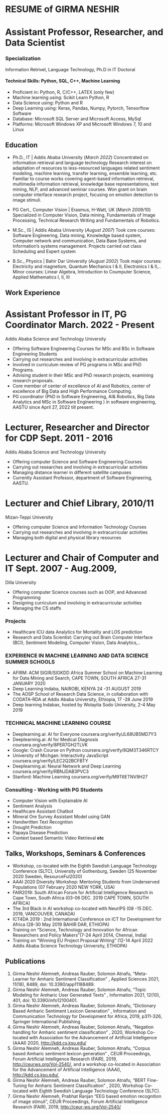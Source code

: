 # RESUME of GIRMA NESHIR 
# Assistant Professor, Researcher, and  Data Scientist

### Specialization
Information Retrivel, Language Technology, Ph.D in IT Doctoral

#### Technical Skills: Python, SQL, C++, Machine Learning
- Proficient in: Python, R, C/C++, LATEX (only few)
- Machine learning using: Scikit Learn Python, R
- Data Science using: Python and R
- Deep Learning using: Keras, Pandas, Numpy, Pytorch, Tensorflow Software
- Database: Microsoft SQL Server and Microsoft Access, MySql
- Platforms: Microsoft Windows XP and Microsoft Windows 7, 10 and Linux

## Education
- Ph.D., IT | Addis Ababa University (_March 2022_)
  Concentrated on information retrieval and language technology
  Research interest on adaptation of resources to less-resourced languages related sentiment modeling, machine learning, transfer learning, ensemble learning, etc.
  Familiar to course works covering agent-based information retrieval, multimedia information retrieval, knowledge base representations, text mining, NLP, and advanced seminar courses.
  Won grant on brain computer interface research project, focusing on emotion detection to image stimuli.
- PG Cert., Computer Vision | Erasmus, H-Watt, UK (_March 2009/10_)
  Specialized in Computer Vision, Data mining, Fundamentals of Image Processing, Technical Research Writing and Fundamentals of Robotics.          		
- M.Sc., IS	| Addis Ababa University (_August 2007_)
  Took core courses: Software Engineering, Data mining, Knowledge based system, Computer network and communication, Data Base Systems, and Information’s systems management.
  Projects carried out class Scheduling and Expert system 
             		
- B.Sc., Physics | Bahir Dar University (_August 2002_)
Took major courses: Electricity and magnetism, Quantum Mechanics I & II, Electronics I & II,..
Minor courses: Linear Algebra, Introduction to Coumputer Science, Applied Mathematics I, II, III
## Work Experience
# Assistant Professor in IT, PG Coordinator	March. 2022 - Present 
Addis Ababa Science and Technology University
- Offering Software Engineering Courses for MSc and BSc in Software Engineering Students
- Carrying out researches and involving in extracurricular activities
- Involved in curriculum review of PG programs in MSc and PhD Programs.
- Advising student in their MSc and PhD research projects, examining research proposals.
- Core member of center of excellence of AI and Robotics, center of excellence of Big Data and High Performance Computing.
- PG coordinator (PhD in Software Engineering, AI& Robotics, Big Data Analytics  and MSc in Software Engineering ) in software engineering, AASTU since April 27, 2022 till present.
# Lecturer, Researcher and Director for CDP	Sept. 2011 - 2016 
Addis Ababa Science and Technology University
- Offering computer Science and Software Engineering Courses
- Carrying out researches and involving in extracurricular activities
- Managing distance learner in different satellite campuses
- Currently Assistant Professor, department of Software Engineering, AASTU.
# Lecturer and Chief Library, 2010/11 
Mizan-Teppi University
- Offering computer Science and Information Technology Courses
- Carrying out researches and involving in extracurricular activities
- Managing both digital and physical library resources
# Lecturer and Chair of Computer and IT	Sept. 2007 - Aug.2009, 
Dilla University
- Offering computer Science courses such as OOP, and Advanced Programming
- Designing curriculum and involving in extracurricular activities
- Managing the CS staffs
### Projects
- Healthcare ICU data Analytics for Mortality and LOS prediction
- Research and Data Scientist: Carrying out Brain Computer Interface (BCI), Sentiment Modeling, Computer Vision, Data Analytics,..
### EXPERIENCE IN MACHINE LEARNING AND DATA SCIENCE SUMMER SCHOOLS
- AFIRM: ACM SIGIR/SIGKDD Africa Summer School  on  Machine Learning for Data Mining and Search, CAPE TOWN, SOUTH AFRICA 27-31  JANUARY  2020
- Deep  Learning  Indaba,  NAIROBI,  KENYA	24 -31  AUGUST  2019
- The AOSP School of Research Data Science, in collaboration with CODATA-RDA at Addis Ababa University, Ethiopia, 17 -28 June 2019
- Deep learning Indabax, hosted by Wolayita Sodo University, 2-4 May 2019 
### TECHNICAL   MACHINE   LEARNING   COURSE
- Deeplearning.ai: AI for Everyone	coursera.org/verify/JL68UB5MD7Y3
- Deeplearning.ai: AI for Medical Diagnosis  coursera.org/verify/8PER7GH2TLVK
- Google: Crash Course on Python coursera.org/verify/8QM3T346RTCY
- University of Michgan: Interactivity JavaScript	coursera.org/verify/LEC2Q2BCFBTY
- Deeplearning.ai: Neural Network and Deep Learning coursera.org/verify/RBNJDAB3PVC3
- Stanford: Machine Learning coursera.org/verify/M9T6ETNV9H27
### Consulting - Working with PG Students
- Computer Vision with Explainable AI 
- Sentiment Analysis 
- Healthcare Assistant Chatbot
- Mineral Ore Survey Assistant Model using GAN
- Handwritten Text Recogntion
- Drought Prediction
- Papaya Disease Prediction
- Context based Semantic Video Retrieval
****etc****
## Talks, Workshops, Seminars & Conferences
- Workshop, co-located with the Eighth Swedish Language Technology Conference (SLTC), University of Gothenburg, Sweden (25 November 2020 Sweden, ResourceFul2020)
- AAAI 2020 Diversity Workshop: Mentoring Students from Underserved Populations (07 February 2020 NEW YORK, USA)
- FAIR2019: South African Forum for Artificial Intelligence Research in Cape Town, South Africa (03-06 DEC. 2019 CAPE TOWN, SOUTH AFRICA)
- The 3rd Black in AI workshop co-located with NeurIPS (08 -15 DEC.  2019, VANCOUVER, CANADA)
- ICT4DA 2019 : 2nd International Conference on ICT for Development for Africa (28-30 May 2019 BAHIR DAR, ETHIOPA)
- Training on “Science, Technology and Innovation for African Researchers and Policy Makers”(7-24 April 2014, Chennai, India)
- Training on “Winning EU Project Proposal Writing” (12-14 April 2022 Addis Ababa Science Technology University, ETHIOPA) 
## Publications
1. Girma Neshir Alemneh, Andreas Rauber, Solomon Atnafu, “Meta-Learner for Amharic Sentiment Classification” , Applied Sciences 2021, 11(18), 8489, doi: 10.3390/app11188489.
2.	Girma Neshir Alemneh, Andreas Rauber, Solomon Atnafu, “Topic Modeling for Amharic User Generated Texts” , Information 2021, 12(10), 401, doi: 10.3390/info12100401.
3.	Girma Neshir Alemneh, Andreas Rauber, Solomon Atnafu, “Dictionary Based Amharic Sentiment Lexicon Generation” , Information and Communication Technology for Development for Africa, 2019, p311-326, Springer International Publishing.
4.	Girma Neshir Alemneh, Andreas Rauber, Solomon Atnafu, “Negation handling for Amharic sentiment classification” , 2020, Workshop Co-located with Association for the Advancement of Artificial Intelligence (AAAI) 2020, http://kdd.cs.ksu.edu/
5.	Girma Neshir Alemneh, Andreas Rauber, Solomon Atnafu, “Corpus based Amharic sentiment lexicon generation” , CEUR Proceedings, Forum Artificial Intelligence Research (FAIR), 2019, http://ceurws.org/Vol-2540/, and a workshop co-located in Association for the Advancement of Artificial Intelligence (AAAI), http://kdd.cs.ksu.edu/,
6.	Girma Neshir Alemneh, Andreas Rauber, Solomon Atnafu, “BERT Fine-Tuning for Amharic Sentiment Classification” , 2020, Workshop Co-located with Eighth Swedish Language Technology Conference (SLTC).
7.	Girma Neshir Alemneh, Prabhat Ranjan “EEG based emotion recognition of image stimuli”, CEUR Proceedings, Forum Artificial Intelligence Research (FAIR),
2019, http://ceur-ws.org/Vol-2540/


